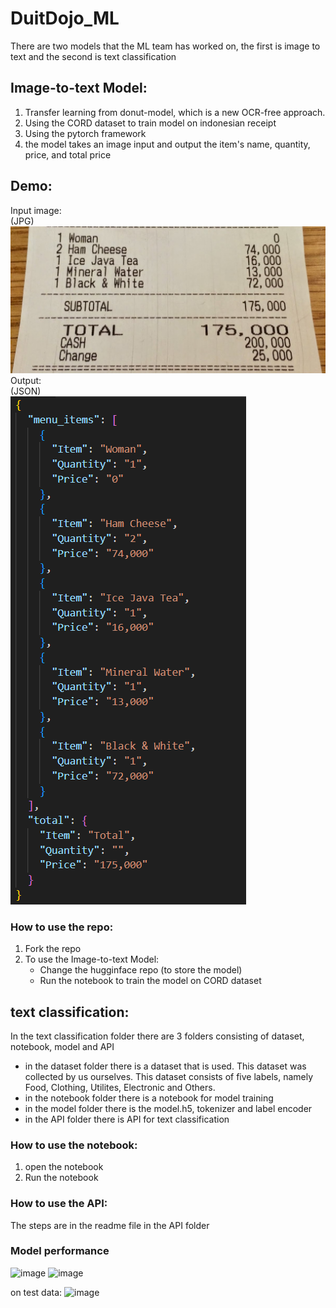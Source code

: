 # DuitDojo_ML
There are two models that the ML team has worked on, the first is image to text and the second is text classification
## Image-to-text Model:
1. Transfer learning from donut-model, which is a new OCR-free approach.
2. Using the CORD dataset to train model on indonesian receipt
3. Using the pytorch framework
4. the model takes an image input and output the item's name, quantity, price, and total price

## Demo:
Input image:   
(JPG)   
![image](https://github.com/DuitDojo-Capstone-Project/DuitDojo_ML/blob/main/image%20to%20text/6.JPG)
Output:   
(JSON)   
![image](https://github.com/DuitDojo-Capstone-Project/DuitDojo_ML/blob/main/image%20to%20text/Example%20Output.png)

### How to use the repo:
1. Fork the repo
2. To use the Image-to-text Model:
   - Change the hugginface repo (to store the model)
   - Run the notebook to train the model on CORD dataset

## text classification: 
In the text classification folder there are 3 folders consisting of dataset, notebook, model and API
- in the dataset folder there is a dataset that is used. This dataset was collected by us ourselves. This dataset consists of five labels, namely Food, Clothing, Utilites, Electronic and Others.
- in the notebook folder there is a notebook for model training
- in the model folder there is the model.h5, tokenizer and label encoder
- in the API folder there is API for text classification

### How to use the notebook:
1. open the notebook
2. Run the notebook

### How to use the API:
The steps are in the readme file in the API folder

### Model performance
![image](https://github.com/DuitDojo-Capstone-Project/DuitDojo_ML/assets/126539714/18927cda-b8ce-499b-941e-de2320663132)
![image](https://github.com/DuitDojo-Capstone-Project/DuitDojo_ML/assets/126539714/55c0dd22-1b8f-44a7-a66f-6886b164f892)

on test data:
![image](https://github.com/DuitDojo-Capstone-Project/DuitDojo_ML/assets/126539714/bd4953fd-1c75-4b87-b263-53e2d736d753)

